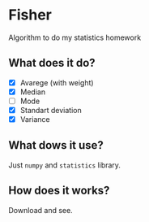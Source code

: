 # Fisher
Algorithm to do my statistics homework

## What does it do?
- [x] Avarege (with weight)
- [x] Median
- [ ] Mode
- [x] Standart deviation
- [x] Variance

## What dows it use?
Just ```numpy``` and ```statistics``` library.

## How does it works?
Download and see.
